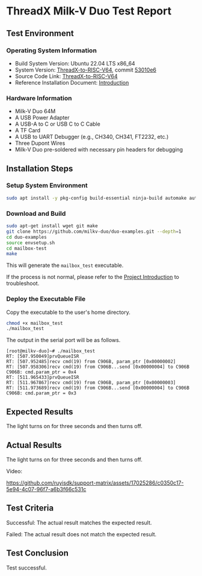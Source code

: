 # ThreadX Milk-V Duo Test Report

## Test Environment

### Operating System Information

- Build System Version: Ubuntu 22.04 LTS x86_64
- System Version: [ThreadX-to-RISC-V64](https://github.com/saicogn/ThreadX-to-RISC-V64), commit [53010e6](https://github.com/saicogn/ThreadX-to-RISC-V64/commit/53010e6b5e5916c5e84c4faf4d1a93ad960dd566)
- Source Code Link: [ThreadX-to-RISC-V64](https://github.com/saicogn/ThreadX-to-RISC-V64)
- Reference Installation Document: [Introduction](https://github.com/saicogn/ThreadX-to-RISC-V64/blob/main/README.md)

### Hardware Information

- Milk-V Duo 64M
- A USB Power Adapter
- A USB-A to C or USB C to C Cable
- A TF Card
- A USB to UART Debugger (e.g., CH340, CH341, FT2232, etc.)
- Three Dupont Wires
- Milk-V Duo pre-soldered with necessary pin headers for debugging

## Installation Steps

### Setup System Environment

```bash
sudo apt install -y pkg-config build-essential ninja-build automake autoconf libtool wget curl git gcc libssl-dev bc slib squashfs-tools android-sdk-libsparse-utils jq python3-distutils scons parallel tree python3-dev python3-pip device-tree-compiler ssh cpio fakeroot libncurses5 flex bison libncurses5-dev genext2fs rsync unzip dosfstools mtools tcl openssh-client cmake expect -y
```

### Download and Build

```bash
sudo apt-get install wget git make
git clone https://github.com/milkv-duo/duo-examples.git --depth=1
cd duo-examples
source envsetup.sh
cd mailbox-test
make
```

This will generate the `mailbox_test` executable.

If the process is not normal, please refer to the [Project Introduction](https://milkv.io/zh/docs/duo/getting-started/rtoscore) to troubleshoot.

### Deploy the Executable File

Copy the executable to the user's home directory.

```bash
chmod +x mailbox_test
./mailbox_test
```

The output in the serial port will be as follows.

```log
[root@milkv-duo]~# ./mailbox_test 
RT: [507.950049]prvQueueISR
RT: [507.952485]recv cmd(19) from C906B, param_ptr [0x00000002]
RT: [507.958306]recv cmd(19) from C906B...send [0x00000004] to C906B
C906B: cmd.param_ptr = 0x4
RT: [511.965433]prvQueueISR
RT: [511.967867]recv cmd(19) from C906B, param_ptr [0x00000003]
RT: [511.973689]recv cmd(19) from C906B...send [0x00000004] to C906B
C906B: cmd.param_ptr = 0x3
```

## Expected Results

The light turns on for three seconds and then turns off.

## Actual Results

The light turns on for three seconds and then turns off.

Video:

https://github.com/ruyisdk/support-matrix/assets/17025286/c0350c17-5e94-4c07-96f7-a6b3f66c531c

## Test Criteria

Successful: The actual result matches the expected result.

Failed: The actual result does not match the expected result.

## Test Conclusion

Test successful.

